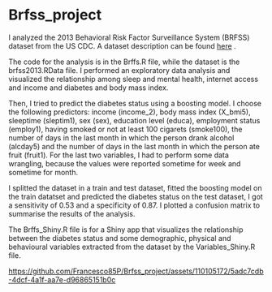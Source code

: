 # Brfss_project

I analyzed the 2013 Behavioral Risk Factor Surveillance System (BRFSS) dataset from the US CDC. A dataset description can be found [here](https://www2.stat.duke.edu/~cr173/Sta102_Sp16/Proj/) .

The code for the analysis is in the Brffs.R file, while the dataset is the brfss2013.RData file. I performed an exploratory data analysis and visualized the relationship among sleep and mental health, internet access and income and diabetes and body mass index.

Then, I tried to predict the diabetes status using a boosting model. I choose the following predictors: income (income_2), body mass index (X_bmi5), sleeptime (sleptim1), sex (sex), education level (educa), employment status (employ1), having smoked or not at least 100 cigarets (smoke100), the number of days in the last month in which the person drank alcohol (alcday5)  and the number of days in the last month in which the person ate fruit (fruit1). For the last two variables, I had to perform some data wrangling, because the values were reported sometime for week and sometime for month.

I splitted the dataset in a train and test dataset, fitted the boosting model on the train datatset and predicted the diabetes status on the test dataset, I got a sensitivity of 0.53 and a specificity of 0.87. I plotted a confusion matrix to summarise the results of the analysis.

The Brffs_Shiny.R file is for a Shiny app that visualizes the relationship between the diabetes status and some demographic, physical and behavioural variables extracted from the dataset by the Variables_Shiny.R file.


https://github.com/Francesco85P/Brfss_project/assets/110105172/5adc7cdb-4dcf-4a1f-aa7e-d96865151b0c

